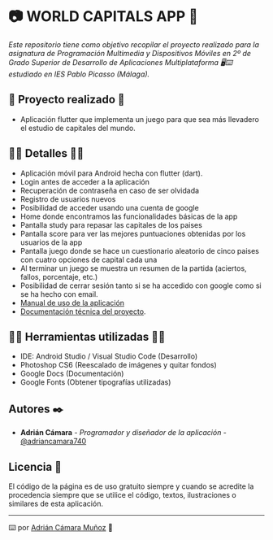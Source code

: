 # 📷 WORLD CAPITALS APP 📱

_Este repositorio tiene como objetivo recopilar el proyecto realizado para la asignatura de Programación Multimedia y Dispositivos Móviles en 2º de Grado Superior de Desarrollo de Aplicaciones Multiplataforma 🖥⌨  estudiado en IES Pablo Picasso (Málaga)._

## 📁 Proyecto realizado 📁
- Aplicación flutter que implementa un juego para que sea más llevadero el estudio de capitales del mundo.

## 👨‍💻 Detalles 👨‍💻
 - Aplicación móvil para Android hecha con flutter (dart).
 - Login antes de acceder a la aplicación 
 - Recuperación de contraseña en caso de ser olvidada
 - Registro de usuarios nuevos
 - Posibilidad de acceder usando una cuenta de google
 - Home donde encontramos las funcionalidades básicas de la app
 - Pantalla study para repasar las capitales de los paises
 - Pantalla score para ver las mejores puntuaciones obtenidas por los usuarios de la app
 - Pantalla juego donde se hace un cuestionario aleatorio de cinco paises con cuatro opciones de capital cada una
 - Al terminar un juego se muestra un resumen de la partida (aciertos, fallos, porcentaje, etc.)
 - Posibilidad de cerrar sesión tanto si se ha accedido con google como si se ha hecho con email.
 - [Manual de uso de la aplicación](https://github.com/AdrianCaMu/WorldCapitalFlutter/blob/main/Documentaci%C3%B3n/WorldCapitalsApp%20Manual%20De%20Uso.pdf)
 - [Documentación técnica del proyecto](https://github.com/AdrianCaMu/WorldCapitalFlutter/blob/main/Documentaci%C3%B3n/Documentaci%C3%B3nWorldCapitals.pdf).

## 👨‍💻 Herramientas utilizadas 👨‍💻
* IDE: Android Studio / Visual Studio Code (Desarrollo)
* Photoshop CS6 (Reescalado de imágenes y quitar fondos)
* Google Docs (Documentación)
* Google Fonts (Obtener tipografías utilizadas)

## Autores ✒️
* **Adrián Cámara** - *Programador y diseñador de la aplicación* - [@adriancamara740](https://twitter.com/adriancamara740)

## Licencia 📜
El código de la página es de uso gratuito siempre y cuando se acredite la procedencia siempre que se utilice el código, textos, ilustraciones o similares de esta aplicación.

---
⌨️ por [Adrián Cámara Muñoz](https://twitter.com/adriancamara740) 💛

